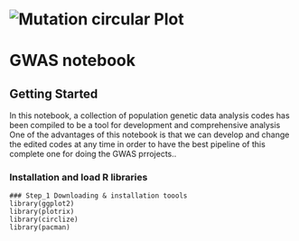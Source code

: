 # ![Mutation circular Plot](https://github.com/Bigardcode/Mutation_Circular_plot/assets/84800557/401bda4a-cb4e-49a3-9e86-eb66bb05d899)



# GWAS notebook


## Getting Started

In this notebook, a collection of population genetic data analysis codes has been compiled
to be a tool for development and comprehensive analysis One of the advantages of this notebook
is that we can develop and change the edited codes at any 
time in order to have the best pipeline of this complete one for doing the GWAS prrojects..

### Installation and load R libraries



    ### Step_1 Downloading & installation toools
    library(ggplot2)
    library(plotrix)
    library(circlize)
    library(pacman)

